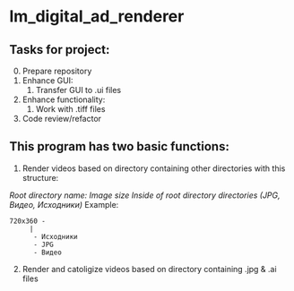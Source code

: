 # lm_digital_ad_renderer

## Tasks for project:

0. Prepare repository
1. Enhance GUI:
    1. Transfer GUI to .ui files
2. Enhance functionality:
    1. Work with .tiff files
3. Code review/refactor

## This program has two basic functions:
1. Render videos based on directory containing other directories with this structure:

_Root directory name: Image size
Inside of root directory directories (JPG, Видео, Исходники)_
Example:
```
720x360 -
	 |
	  - Исходники
	  - JPG
	  - Видео
```
2. Render and catoligize videos based on directory containing .jpg & .ai files
